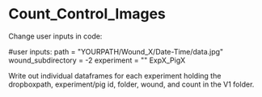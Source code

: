 # Count_Control_Images

Change user inputs in code:

#user inputs:
path = "YOURPATH/Wound_X/Date-Time/data.jpg"
wound_subdirectory = -2
experiment = "" ExpX_PigX

Write out individual dataframes for each experiment holding the dropboxpath, experiment/pig id, folder, wound, and count in the V1 folder.
